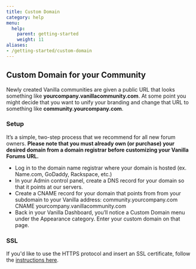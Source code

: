 ```yaml
---
title: Custom Domain
category: help
menu:
  help:
    parent: getting-started
    weight: 11
aliases:
- /getting-started/custom-domain
---
```


## Custom Domain for your Community

Newly created Vanilla communities are given a public URL that looks something like **yourcompany.vanillacommunity.com**. At some point you might decide that you want to unify your branding and change that URL to something like **community.yourcompany.com**. 

### Setup

It’s a simple, two-step process that we recommend for all new forum owners. __Please note that you must already own (or purchase) your desired domain from a domain registrar before customizing your Vanilla Forums URL.__

* Log in to the domain name registrar where your domain is hosted (ex. Name.com, GoDaddy, Rackspace, etc.)
* In your Admin control panel, create a DNS record for your domain so that it points at our servers.
* Create a CNAME record for your domain that points from from your subdomain to your Vanilla address: community.yourcompany.com CNAME yourcompany.vanillacommunity.com 
* Back in your Vanilla Dashboard, you’ll notice a Custom Domain menu under the Appearance category. Enter your custom domain on that page. 

### SSL

If you'd like to use the HTTPS protocol and insert an SSL certificate, follow the [instructions here](/cloud/ssl/).
